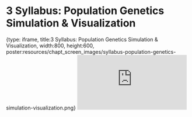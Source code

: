 # 3 Syllabus: Population Genetics Simulation & Visualization
 
{type: iframe, title:3 Syllabus: Population Genetics Simulation & Visualization, width:800, height:600, poster:resources/chapt_screen_images/syllabus-population-genetics-simulation-visualization.png}
![](https://andrew-bortvin.github.io/slimNotes/no_toc/syllabus-population-genetics-simulation-visualization.html)
 

 
